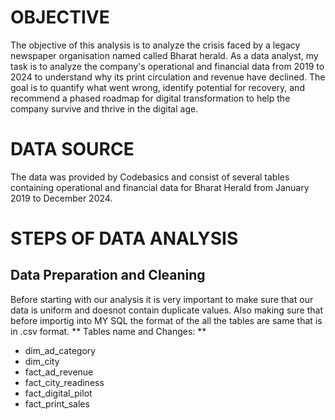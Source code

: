 # OBJECTIVE
The objective of this analysis is to analyze the crisis faced by a legacy newspaper organisation named called Bharat herald. As a data analyst, my task is to analyze the company's operational and financial data from 2019 to 2024 to understand why its print circulation and revenue have declined. The goal is to quantify what went wrong, identify potential for recovery, and recommend a phased roadmap for digital transformation to help the company survive and thrive in the digital age.

# DATA SOURCE
The data was provided by Codebasics and consist of several tables containing operational and financial data for Bharat Herald from January 2019 to December 2024.


# STEPS OF DATA ANALYSIS
## Data Preparation and Cleaning
Before starting with our analysis it is very important to make sure that our data is uniform and doesnot contain duplicate values. Also making sure that before importig into MY SQL the format of the all the tables are same that is in .csv format.
** Tables name and Changes: **
* dim_ad_category
* dim_city
* fact_ad_revenue
* fact_city_readiness
* fact_digital_pilot
* fact_print_sales
